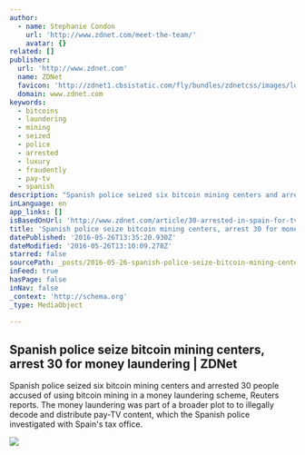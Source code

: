 ```yaml
---
author:
  - name: Stephanie Condon
    url: 'http://www.zdnet.com/meet-the-team/'
    avatar: {}
related: []
publisher:
  url: 'http://www.zdnet.com'
  name: ZDNet
  favicon: 'http://zdnet1.cbsistatic.com/fly/bundles/zdnetcss/images/logos/logo-192x192.png'
  domain: www.zdnet.com
keywords:
  - bitcoins
  - laundering
  - mining
  - seized
  - police
  - arrested
  - luxury
  - fraudently
  - pay-tv
  - spanish
description: "Spanish police seized six bitcoin mining centers and arrested 30 people accused of using bitcoin mining in a money laundering scheme, Reuters reports. The money laundering was part of a broader plot to to illegally decode and distribute pay-TV content, which the Spanish police investigated with Spain's tax office."
inLanguage: en
app_links: []
isBasedOnUrl: 'http://www.zdnet.com/article/30-arrested-in-spain-for-tv-pirating-bitcoin-money-laundering/'
title: 'Spanish police seize bitcoin mining centers, arrest 30 for money laundering | ZDNet'
datePublished: '2016-05-26T13:35:20.930Z'
dateModified: '2016-05-26T13:10:09.278Z'
starred: false
sourcePath: _posts/2016-05-26-spanish-police-seize-bitcoin-mining-centers-arrest-30-for-m.md
inFeed: true
hasPage: false
inNav: false
_context: 'http://schema.org'
_type: MediaObject

---
```

<article style=""><h1>Spanish police seize bitcoin mining centers, arrest 30 for money laundering | ZDNet</h1><p>Spanish police seized six bitcoin mining centers and arrested 30 people accused of using bitcoin mining in a money laundering scheme, Reuters reports. The money laundering was part of a broader plot to to illegally decode and distribute pay-TV content, which the Spanish police investigated with Spain's tax office.</p><img src="http://zdnet1.cbsistatic.com/hub/i/r/2015/01/05/03ba04fd-7bd8-4b23-93a4-57c784043896/thumbnail/770x578/39c37afab19a423ffe0556e6265c29eb/bitcoin-thumb.jpg" /></article>